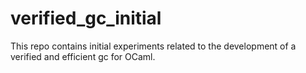 # verified_gc_initial

This repo contains initial experiments related to the development of a verified and efficient gc for OCaml.